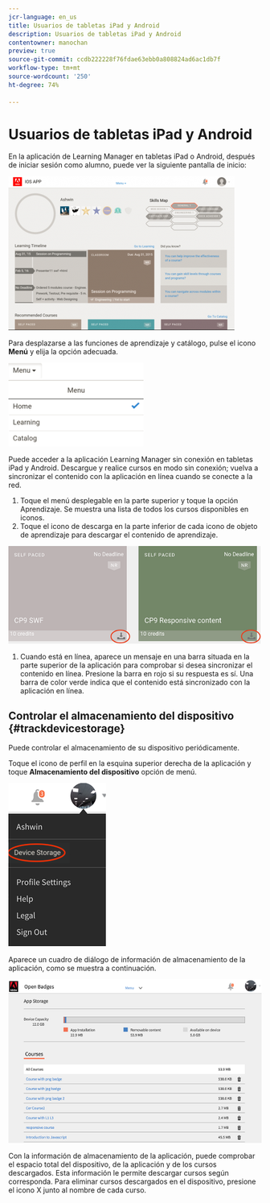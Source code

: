 ```yaml
---
jcr-language: en_us
title: Usuarios de tabletas iPad y Android
description: Usuarios de tabletas iPad y Android
contentowner: manochan
preview: true
source-git-commit: ccdb222228f76fdae63ebb0a808824ad6ac1db7f
workflow-type: tm+mt
source-wordcount: '250'
ht-degree: 74%

---
```




# Usuarios de tabletas iPad y Android

En la aplicación de Learning Manager en tabletas iPad o Android, después de iniciar sesión como alumno, puede ver la siguiente pantalla de inicio:

![](assets/screenshot-2015-08-07-12-24-40-e1439211134842.png)

Para desplazarse a las funciones de aprendizaje y catálogo, pulse el icono **Menú** y elija la opción adecuada.

![](assets/menu-ipad.png)

Puede acceder a la aplicación Learning Manager sin conexión en tabletas iPad y Android. Descargue y realice cursos en modo sin conexión; vuelva a sincronizar el contenido con la aplicación en línea cuando se conecte a la red.

1. Toque el menú desplegable en la parte superior y toque la opción Aprendizaje. Se muestra una lista de todos los cursos disponibles en iconos.
1. Toque el icono de descarga en la parte inferior de cada icono de objeto de aprendizaje para descargar el contenido de aprendizaje.

![](assets/download-ipad.png)

1. Cuando está en línea, aparece un mensaje en una barra situada en la parte superior de la aplicación para comprobar si desea sincronizar el contenido en línea. Presione la barra en rojo si su respuesta es sí. Una barra de color verde indica que el contenido está sincronizado con la aplicación en línea.

## Controlar el almacenamiento del dispositivo {#trackdevicestorage}

Puede controlar el almacenamiento de su dispositivo periódicamente.

Toque el icono de perfil en la esquina superior derecha de la aplicación y toque **Almacenamiento del dispositivo** opción de menú.

![](assets/app-device-storage.png)

Aparece un cuadro de diálogo de información de almacenamiento de la aplicación, como se muestra a continuación.

![](assets/app-storage.png)

Con la información de almacenamiento de la aplicación, puede comprobar el espacio total del dispositivo, de la aplicación y de los cursos descargados. Esta información le permite descargar cursos según corresponda. Para eliminar cursos descargados en el dispositivo, presione el icono X junto al nombre de cada curso.
